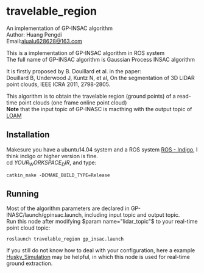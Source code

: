 # travelable_region  
An implementation of GP-INSAC algorithm  
Author: Huang Pengdi  
Email:alualu628628@163.com  
  
This is a implementation of GP-INSAC algorithm in ROS system  
The full name of GP-INSAC algorithm is Gaussian Process INSAC algorithm  
  
  
It is firstly proposed by B. Douillard et al. in the paper:   
Douillard B, Underwood J, Kuntz N, et al, On the segmentation of 3D LIDAR point clouds, IEEE ICRA 2011, 2798-2805.  

This algorithm is to obtain the travelable region (ground points) of a read-time point clouds (one frame online point cloud)  
**Note** that the input topic of GP-INASC is macthing with the output topic of [LOAM](https://github.com/laboshinl/loam_velodyne.git)

## Installation
Makesure you have a ubuntu14.04 system and a ROS system [ROS - Indigo](http://www.ros.org/), I think indigo or higher version is fine.    
cd $YOUR_WORKSPACE_DIR$, and type:
```
catkin_make -DCMAKE_BUILD_TYPE=Release
```

## Running
Most of the algorithm parameters are declared in GP-INASC/launch/gpinsac.launch, including input topic and output topic.    
Run this node after modifying $param name="lidar_topic"$ to your real-time point cloud topic:    
```
roslaunch travelable_region gp_insac.launch 
```

If you still do not know how to deal with your configuration, here a example [Husky_Simulation](https://github.com/alualu628628/Husky_Simulation.git) may be helpful, in which this node is used for real-time ground extraction.  
